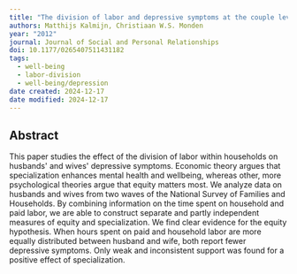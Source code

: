 ```yaml
---
title: "The division of labor and depressive symptoms at the couple level: Effects of equity or specialization?"
authors: Matthijs Kalmijn, Christiaan W.S. Monden
year: "2012"
journal: Journal of Social and Personal Relationships
doi: 10.1177/0265407511431182
tags:
  - well-being
  - labor-division
  - well-being/depression
date created: 2024-12-17
date modified: 2024-12-17
---
```


## Abstract

This paper studies the effect of the division of labor within households on husbands' and wives' depressive symptoms. Economic theory argues that specialization enhances mental health and wellbeing, whereas other, more psychological theories argue that equity matters most. We analyze data on husbands and wives from two waves of the National Survey of Families and Households. By combining information on the time spent on household and paid labor, we are able to construct separate and partly independent measures of equity and specialization. We find clear evidence for the equity hypothesis. When hours spent on paid and household labor are more equally distributed between husband and wife, both report fewer depressive symptoms. Only weak and inconsistent support was found for a positive effect of specialization.
